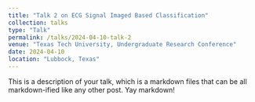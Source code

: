 ```yaml
---
title: "Talk 2 on ECG Signal Imaged Based Classification"
collection: talks
type: "Talk"
permalink: /talks/2024-04-10-talk-2
venue: "Texas Tech University, Undergraduate Research Conference"
date: 2024-04-10
location: "Lubbock, Texas"
---
```


This is a description of your talk, which is a markdown files that can be all markdown-ified like any other post. Yay markdown!
